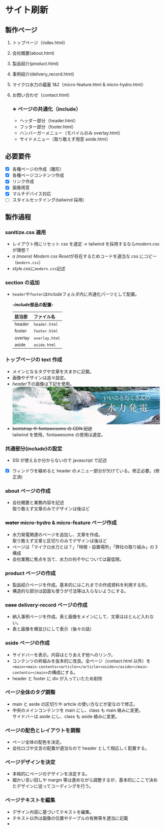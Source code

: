 # サイト刷新

## 製作ページ

1. トップページ（index.html）
2. 会社概要(about.html)
3. 製品紹介(product.html)
4. 事例紹介(delivery_record.html)
5. マイクロ水力の蘊蓄 1&2（micro-feature.html & micro-hydro.html）
6. お問い合わせ（contact.html）

    ### ※ ページの共通化（include）

    - ヘッダー部分（header.html）
    - フッター部分（footer.html）
    - ハンバーガーメニュー（モバイルのみ overlay.html）
    - サイドメニュー（取り敢えず用意 aside.html）

## 必要要件

-   [x] 各種ページの作成（雛形）
-   [x] 各種ページコンテンツ作成
-   [x] リンク作成
-   [x] 画像用意
-   [x] マルチデバイス対応
-   [ ] スタイルセッテイング(tailwind 採用)

## 製作過程

### sanitize.css 適用

-   レイアウト用にリセット css を選定 → tailwind を採用するなら*modern.css*が理想？
-   *a (moere) Modern css Reset*が存在するためコードを適当な css にコピー（`modern.css`）
-   *style.css*に`modern.css`記述

### section の追加

-   `header`や`footer`は*include*フォルダ内に共通化パーツとして配置。

    ***-include*部品の配置-**

    | 該当部  | ファイル名     |
    | ------- | -------------- |
    | header  | `header.html`  |
    | footer  | `footer.html`  |
    | overlay | `overlay.html` |
    | aside   | `aside.html`   |

### トップページの text 作成

-   メインとなるタグや文章を大まかに記載。
-   画像やデザインは追々設定。
-   *header*下の画像は下記を使用。
    ![いいことたくさんの水力発電](/img/energy2_img@2x.jpg)
-   ~~bootstrap や fontawesome の CDN 記述~~<br>
    tailwind を使用。fontawesome の使用は適宜。

### 共通部分(_include_)の設定

-   SSI が使えるか分からないので javascript で記述
-   [x] ウィンドウを縮めると header のメニュー部分が欠けている。修正必要。(修正済)

### about ページの作成

-   会社概要と業務内容を記述<br>
    取り敢えず文章のみでデザインは後ほど

### ~~water~~ micro-hydro & micro-feature ページ作成

-   水力発電関連のページを追加し、文章を作成。<br>
    取り敢えず文章と区切りのみでデザインは後ほど
-   ページは「マイクロ水力とは？」「特徴・設置場所」「弊社の取り組み」の３構成
-   会社業務に焦点を当て、水力の何ぞやについては最低限。

### product ページの作成

-   製品紹介ページを作成。基本的にはこれまでの作成資料を利用する形。
-   構造的な部分は図面も使うが寸法等は入らないようにする。

### ~~case~~ delivery-record ページの作成

-   納入事例ページを作成。表と画像をメインにして、文章はほとんど入れない。
-   表と画像を横並びにして表示（後々の話）

### aside ページの作成

-   サイドバーを表示。内容はとりあえず他へのリンク。
-   コンテンツの枠組みを抜本的に改良。全ページ（contact.html 以外）を`<main><main-contents><article></article><aside></aside></main-contents></main>`の構成にする。
-   header と footer に div が入っていたため削除

### ページ全体のタグ調整

-   main と aside の区切りや article の使い方などが変なので修正。
-   中央のメインコンテンツを main にし、class も main 絡みに変更。<br> サイドバーは aside にし、class も aside 絡みに変更。

### ページの配色とレイアウトを調整

-   ページ全体の配色を決定。
-   会社ロゴや文言の配置が適当なので header として相応しく配置する。

### ページデザインを決定

-   本格的にページのデザインを決定する。
-   細かい言い回しや margin 等は進めながら調整するが、基本的にここで決めたデザインに従ってコーディングを行う。

### ページテキストを編集

-   デザイン内容に基づいてテキストを編集。
-   テキスト以外は画像の位置やテーブルの有無等を適当に記載
-   
